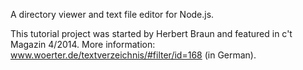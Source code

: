 A directory viewer and text file editor for Node.js.

This tutorial project was started by Herbert Braun and featured in c't Magazin 4/2014. More information: www.woerter.de/textverzeichnis/#filter/id=168 (in German).
